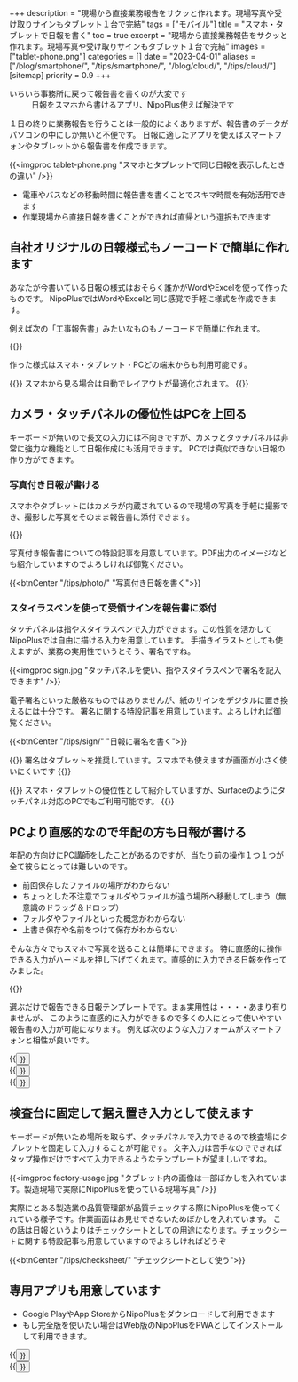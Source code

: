 +++
description = "現場から直接業務報告をサクッと作れます。現場写真や受け取りサインもタブレット１台で完結"
tags = ["モバイル"]
title = "スマホ・タブレットで日報を書く"
toc = true
excerpt = "現場から直接業務報告をサクッと作れます。現場写真や受け取りサインもタブレット１台で完結"
images = ["tablet-phone.png"]
categories = []
date = "2023-04-01"
aliases = ["/blog/smartphone/", "/tips/smartphone/", "/blog/cloud/", "/tips/cloud/"]
[sitemap]
  priority = 0.9
+++

<dl class="faq">
<dt>いちいち事務所に戻って報告書を書くのが大変です</dt>
<dd>日報をスマホから書けるアプリ、NipoPlus使えば解決です</dd>
</dl>

１日の終りに業務報告を行うことは一般的によくありますが、報告書のデータがパソコンの中にしか無いと不便です。
日報に適したアプリを使えばスマートフォンやタブレットから報告書を作成できます。

{{<imgproc tablet-phone.png "スマホとタブレットで同じ日報を表示したときの違い" />}}

- 電車やバスなどの移動時間に報告書を書くことでスキマ時間を有効活用できます
- 作業現場から直接日報を書くことができれば直帰という選択もできます

## 自社オリジナルの日報様式もノーコードで簡単に作れます

あなたが今書いている日報の様式はおそらく誰かがWordやExcelを使って作ったものです。
NipoPlusではWordやExcelと同じ感覚で手軽に様式を作成できます。

例えば次の「工事報告書」みたいなものもノーコードで簡単に作れます。

{{<appscreen filename="kouji" msg="架空の工事日報です 写真も添付可能" title="工事現場の報告書テンプレート" fontsize="30px" alice="here" >}}

作った様式はスマホ・タブレット・PCどの端末からも利用可能です。

{{<info>}}
スマホから見る場合は自動でレイアウトが最適化されます。
{{</info>}}

## カメラ・タッチパネルの優位性はPCを上回る

キーボードが無いので長文の入力には不向きですが、カメラとタッチパネルは非常に強力な機能として日報作成にも活用できます。
PCでは真似できない日報の作り方ができます。

### 写真付き日報が書ける

スマホやタブレットにはカメラが内蔵されているので現場の写真を手軽に撮影でき、撮影した写真をそのまま報告書に添付できます。

{{<icatch filename="icatch-photo-report" msg="現場の写真を 報告書に添付可" title="予定と実績の進捗表" fontsize="30px" alice="guide" >}}

写真付き報告書についての特設記事を用意しています。PDF出力のイメージなども紹介していますのでよろしければ御覧ください。

{{<btnCenter "/tips/photo/" "写真付き日報を書く">}}

### スタイラスペンを使って受領サインを報告書に添付

タッチパネルは指やスタイラスペンで入力ができます。この性質を活かしてNipoPlusでは自由に描ける入力を用意しています。
手描きイラストとしても使えますが、業務の実用性でいうとそう、署名ですね。

{{<imgproc sign.jpg "タッチパネルを使い、指やスタイラスペンで署名を記入できます" />}}

電子署名といった厳格なものではありませんが、紙のサインをデジタルに置き換えるには十分です。
署名に関する特設記事を用意しています。よろしければ御覧ください。

{{<btnCenter "/tips/sign/" "日報に署名を書く">}}


{{<warning>}}
署名はタブレットを推奨しています。スマホでも使えますが画面が小さく使いにくいです
{{</warning>}}

{{<info>}}
スマホ・タブレットの優位性として紹介していますが、Surfaceのようにタッチパネル対応のPCでもご利用可能です。
{{</info>}}

## PCより直感的なので年配の方も日報が書ける

年配の方向けにPC講師をしたことがあるのですが、当たり前の操作１つ１つが全て彼らにとっては難しいのです。

- 前回保存したファイルの場所がわからない
- ちょっとした不注意でフォルダやファイルが違う場所へ移動してしまう（無意識のドラッグ＆ドロップ）
- フォルダやファイルといった概念がわからない
- 上書き保存や名前をつけて保存がわからない

そんな方々でもスマホで写真を送ることは簡単にできます。
特に直感的に操作できる入力がハードルを押し下げてくれます。直感的に入力できる日報を作ってみました。

{{<icatch filename="touch" msg="タップやスワイプ タッチパネルに最適" title="タップやスワイプなどスマートフォンに適した操作性を生かして日報を書く" fontsize="30px" alice="here" >}}

選ぶだけで報告できる日報テンプレートです。まぁ実用性は・・・・あまり有りませんが、
このように直感的に入力ができるので多くの人にとって使いやすい報告書の入力が可能になります。
例えば次のような入力フォームがスマートフォンと相性が良いです。

<div class="row justify-content-center">
<div class="col-sm-16 col-md-5">{{<button "/docs/manual/initial-setting/template/step/" "スライダ入力">}}</div>
<div class="col-sm-16 col-md-6">{{<button "/docs/manual/initial-setting/template/rate/" "レート入力">}}</div>
<div class="col-sm-16 col-md-5">{{<button "/docs/manual/initial-setting/template/select/" "選択入力">}}</div>
</div>

## 検査台に固定して据え置き入力として使えます

キーボードが無いため場所を取らず、タッチパネルで入力できるので検査場にタブレットを固定して入力することが可能です。
文字入力は苦手なのでできればタップ操作だけですべて入力できるようなテンプレートが望ましいですね。

{{<imgproc factory-usage.jpg "タブレット内の画像は一部ぼかしを入れています。製造現場で実際にNipoPlusを使っている現場写真" />}}

実際にとある製造業の品質管理部が品質チェックする際にNipoPlusを使ってくれている様子です。作業画面はお見せできないためぼかしを入れています。
この話は日報というよりはチェックシートとしての用途になります。チェックシートに関する特設記事も用意していますのでよろしければどうぞ

{{<btnCenter "/tips/checksheet/" "チェックシートとして使う">}}

## 専用アプリも用意しています

- Google PlayやApp StoreからNipoPlusをダウンロードして利用できます
- もし完全版を使いたい場合はWeb版のNipoPlusをPWAとしてインストールして利用できます。

<div class="row justify-content-center">
<div class="col-sm-16 col-md-8">{{<button "/docs/system/android/" "AndroidにNipoPlusをインストール">}}</div>
<div class="col-sm-16 col-md-8">{{<button "/docs/system/ios/" "iPhoneにNipoPlusをインストール">}}</div>
</div>
